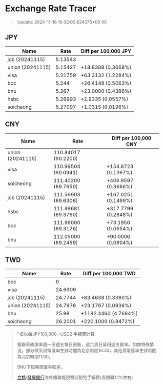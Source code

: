 # Exchange Rate Tracer

> Update: 2024-11-16 10:02:03.624375+00:00

## JPY

| Name             |    Rate | Diff per 100,000 JPY   |
|------------------|---------|------------------------|
| jcb (20241115)   | 5.13543 |                        |
| union (20241115) | 5.15427 | +18.8388 (0.3668%)     |
| visa             | 5.21759 | +63.3132 (1.2284%)     |
| boc              | 5.244   | +26.4148 (0.5063%)     |
| bnu              | 5.267   | +23.0000 (0.4386%)     |
| hsbc             | 5.26993 | +2.9335 (0.0557%)      |
| soicheong        | 5.27097 | +1.0315 (0.0196%)      |

## CNY

| Name             | Rate                | Diff per 100,000 CNY   |
|------------------|---------------------|------------------------|
| union (20241115) | 110.84017	(90.2200) |                        |
| visa             | 110.99504	(90.0941) | +154.8723 (0.1397%)    |
| soicheong        | 111.40200	(89.7650) | +406.9597 (0.3666%)    |
| jcb (20241115)   | 111.56903	(89.6306) | +167.0251 (0.1499%)    |
| hsbc             | 111.88681	(89.3760) | +317.7799 (0.2848%)    |
| boc              | 111.96000	(89.3176) | +73.1950 (0.0654%)     |
| bnu              | 112.05000	(89.2459) | +90.0000 (0.0804%)     |

## TWD

| Name             |    Rate | Diff per 100,000 TWD   |
|------------------|---------|------------------------|
| boc              |  0      |                        |
| visa             | 24.6909 |                        |
| jcb (20241115)   | 24.7744 | +83.4638 (0.3380%)     |
| union (20241115) | 24.7976 | +23.1767 (0.0936%)     |
| bnu              | 25.98   | +1182.4460 (4.7684%)   |
| soicheong        | 26.2001 | +220.1000 (0.8472%)    |


> ¹ IB以每JPY100,000 +USD2 手續費計算
>
> 銀聯系統匯率週一至週五每日更新，週六周日延用週五匯率。如無特殊情況，部分歐系貨幣匯率生效時間為北京時間16:30，其他貨幣匯率生效時間為北京時間11:00。
>
> BNU下班時間匯率較差。
>
> [立橋](https://www.wlbank.com.mo/uploads/ueditor/file/20181211/1544536513900230.pdf)/[發展銀行](https://www.mdb.com.mo/Service_Charges_20230728.pdf)海外銀聯提現暫時豁免手續費(貴銀聯1.1%左右)

